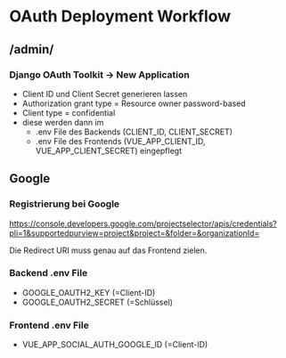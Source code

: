 # OAuth Deployment Workflow
## /admin/
### Django OAuth Toolkit &rarr; New Application
- Client ID und Client Secret generieren lassen
- Authorization grant type = Resource owner password-based
- Client type = confidential
- diese werden dann im 
    - .env File des Backends (CLIENT_ID, CLIENT_SECRET)
    - .env File des Frontends (VUE_APP_CLIENT_ID, VUE_APP_CLIENT_SECRET) eingepflegt

## Google
### Registrierung bei Google
https://console.developers.google.com/projectselector/apis/credentials?pli=1&supportedpurview=project&project=&folder=&organizationId=

Die Redirect URI muss genau auf das Frontend zielen.
### Backend .env File
- GOOGLE_OAUTH2_KEY (=Client-ID)
- GOOGLE_OAUTH2_SECRET (=Schlüssel)
### Frontend .env File
- VUE_APP_SOCIAL_AUTH_GOOGLE_ID (=Client-ID)
